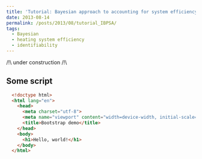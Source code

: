 ```yaml
---
title: 'Tutorial: Bayesian approach to accounting for system efficiency'
date: 2013-08-14
permalink: /posts/2013/08/tutorial_IBPSA/
tags:
  - Bayesian
  - heating system efficiency
  - identifiability
---
```


/!\ under construction /!\

Some script
------
 ```html
   <!doctype html>
   <html lang="en">
     <head>
       <meta charset="utf-8">
       <meta name="viewport" content="width=device-width, initial-scale=1">
       <title>Bootstrap demo</title>
     </head>
     <body>
       <h1>Hello, world!</h1>
     </body>
   </html>
   ```
